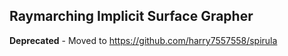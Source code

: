 ## Raymarching Implicit Surface Grapher

**Deprecated** - Moved to https://github.com/harry7557558/spirula
